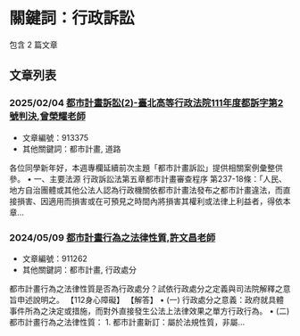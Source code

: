 # 關鍵詞：行政訴訟

包含 2 篇文章

## 文章列表

### 2025/02/04 [都市計畫訴訟(2)-臺北高等行政法院111年度都訴字第2號判決,曾榮耀老師](../../articles/913375_%E9%83%BD%E5%B8%82%E8%A8%88%E7%95%AB%E8%A8%B4%E8%A8%9F%282%29-%E8%87%BA%E5%8C%97%E9%AB%98%E7%AD%89%E8%A1%8C%E6%94%BF%E6%B3%95%E9%99%A2111%E5%B9%B4%E5%BA%A6%E9%83%BD%E8%A8%B4%E5%AD%97%E7%AC%AC2%E8%99%9F%E5%88%A4%E6%B1%BA%2C%E6%9B%BE%E6%A6%AE%E8%80%80%E8%80%81%E5%B8%AB.md)
- 文章編號：913375
- 其他關鍵詞：都市計畫, 道路

各位同學新年好，本週專欄延續前次主題「都市計畫訴訟」提供相關案例彙整供參。 • 一、主要法源 行政訴訟法第五章都市計畫審查程序 第237-18條：「人民、地方自治團體或其他公法人認為行政機關依都市計畫法發布之都市計畫違法，而直接損害、因適用而損害或在可預見之時間內將損害其權利或法律上利益者，得依本章...

### 2024/05/09 [都市計畫行為之法律性質,許文昌老師](../../articles/911262_%E9%83%BD%E5%B8%82%E8%A8%88%E7%95%AB%E8%A1%8C%E7%82%BA%E4%B9%8B%E6%B3%95%E5%BE%8B%E6%80%A7%E8%B3%AA%2C%E8%A8%B1%E6%96%87%E6%98%8C%E8%80%81%E5%B8%AB.md)
- 文章編號：911262
- 其他關鍵詞：都市計畫, 行政處分

都市計畫行為之法律性質是否為行政處分？試依行政處分之定義與司法院解釋之意旨申述說明之。 【112身心障礙】 【解答】 • (一) 行政處分之意義：政府就具體事件所為之決定或措施，而對外直接發生公法上法律效果之單方行政行為。 • (二) 都市計畫行為之法律性質： 1. 都市計畫新訂：屬於法規性質，非屬...
